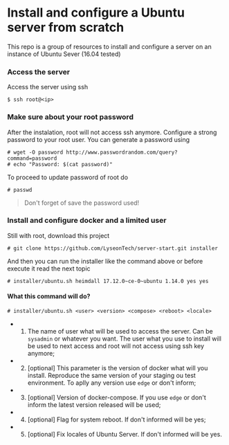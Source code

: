 
# Install and configure a Ubuntu server from scratch

This repo is a group of resources to install and configure a server on an instance of Ubuntu Sever (16.04 tested)

### Access the server
Access the server using ssh
```
$ ssh root@<ip>
```

### Make sure about your root password
After the instalation, root will not access ssh anymore. Configure a strong password to your root user. You can generate a password using
```
# wget -O password http://www.passwordrandom.com/query?command=password
# echo "Password: $(cat password)"
```

To proceed to update password of root do
```
# passwd
```

> Don't forget of save the password used!

### Install and configure docker and a limited user
Still with root, download this project
```
# git clone https://github.com/LyseonTech/server-start.git installer
```

And then you can run the installer like the command above or before execute it read the next topic
```
# installer/ubuntu.sh heimdall 17.12.0~ce-0~ubuntu 1.14.0 yes yes
```

#### What this command will do?
```
# installer/ubuntu.sh <user> <version> <compose> <reboot> <locale>
```

- 1. The name of user what will be used to access the server. Can be `sysadmin` or whatever you want. The user what you use to install will be used to next access and root will not access using ssh key anymore;

- 2. [optional] This parameter is the version of docker what will you install. Reproduce the same version of your staging ou test environment. To aplly any version use `edge` or don't inform;

- 3. [optional] Version of docker-compose. If you use `edge` or don't inform the latest version released will be used;

- 4. [optional] Flag for system reboot. If don't informed will be yes;

- 5. [optional] Fix locales of Ubuntu Server. If don't informed will be yes.
